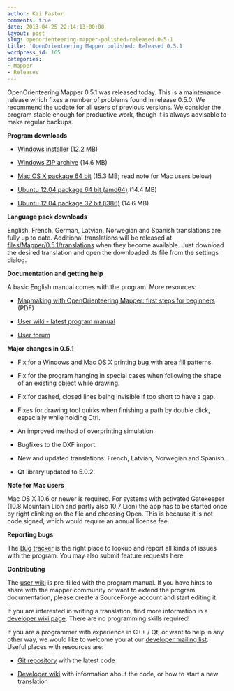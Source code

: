 ```yaml
---
author: Kai Pastor
comments: true
date: 2013-04-25 22:14:13+00:00
layout: post
slug: openorienteering-mapper-polished-released-0-5-1
title: 'OpenOrienteering Mapper polished: Released 0.5.1'
wordpress_id: 165
categories:
- Mapper
- Releases
---
```


OpenOrienteering Mapper 0.5.1 was released today. This is a maintenance release which fixes a number of problems found in release 0.5.0. We recommend the update for all users of previous versions. We consider the program stable enough for productive work, though it is always advisable to make regular backups.

**Program downloads**
	
  * [Windows installer](http://sourceforge.net/projects/oorienteering/files/Mapper/0.5.1/openorienteering-mapper_0.5.1-Windows-x86.exe/download) (12.2 MB)
	
  * [Windows ZIP archive](http://sourceforge.net/projects/oorienteering/files/Mapper/0.5.1/openorienteering-mapper_0.5.1-Windows-x86.zip/download) (14.6 MB)
	
  * [Mac OS X package 64 bit](http://sourceforge.net/projects/oorienteering/files/Mapper/0.5.1/openorienteering-mapper_0.5.1-Darwin-x64.dmg/download) (15.3 MB; read note for Mac users below)
	
  * [Ubuntu 12.04 package 64 bit (amd64)](http://sourceforge.net/projects/oorienteering/files/Mapper/0.5.1/openorienteering-mapper_0.5.1-precise_amd64.deb/download) (14.4 MB)
	
  * [Ubuntu 12.04 package 32 bit (i386)](http://sourceforge.net/projects/oorienteering/files/Mapper/0.5.1/openorienteering-mapper_0.5.1-precise_i386.deb/download) (14.6 MB)


**Language pack downloads**

English, French, German, Latvian, Norwegian and Spanish translations are fully up to date. Additional translations will be released at [files/Mapper/0.5.1/translations](https://sourceforge.net/projects/oorienteering/files/Mapper/0.5.1/translations/) when they become available. Just download the desired translation and open the downloaded .ts file from the settings dialog.


**Documentation and getting help**

A basic English manual comes with the program. More resources:
	
  * [Mapmaking with OpenOrienteering Mapper: first steps for beginners](/assets/2013/Mapmaking-first-steps.pdf) (PDF)
	
  * [User wiki - latest program manual](https://sourceforge.net/p/oorienteering/wiki/Home/)
	
  * [User forum](https://sourceforge.net/p/oorienteering/discussion/mapper/)


**Major changes in 0.5.1**
	
  * Fix for a Windows and Mac OS X printing bug with area fill patterns.
	
  * Fix for the program hanging in special cases when following the shape of an existing object while drawing.
	
  * Fix for dashed, closed lines being invisible if too short to have a gap.
	
  * Fixes for drawing tool quirks when finishing a path by double click, especially while holding Ctrl.
	
  * An improved method of overprinting simulation.
	
  * Bugfixes to the DXF import.
	
  * New and updated translations: French, Latvian, Norwegian and Spanish.
	
  * Qt library updated to 5.0.2.


**Note for Mac users**

Mac OS X 10.6 or newer is required.
For systems with activated Gatekeeper (10.8 Mountain Lion and partly also 10.7 Lion) the app has to be started once by right clinking on the file and choosing Open. This is because it is not code signed, which would require an annual license fee.


**Reporting bugs**

The [Bug tracker](https://sourceforge.net/p/oorienteering/tickets/) is the right place to lookup and report all kinds of issues with the program. You may also submit feature requests here.


**Contributing**

The [user wiki](https://sourceforge.net/p/oorienteering/wiki/Home/) is pre-filled with the program manual. If you have hints to share with the mapper community or want to extend the program documentation, please create a SourceForge account and start editing it.

If you are interested in writing a translation, find more information in a [developer wiki page](http://sourceforge.net/apps/mediawiki/oorienteering/index.php?title=Translation). There are no programming skills required!

If you are a programmer with experience in C++ / Qt, or want to help in any other way, we would like to welcome you at our [developer mailing list](https://lists.sourceforge.net/lists/listinfo/oorienteering-devel). Useful places with resources are:
	
  * [Git repository](https://sourceforge.net/p/oorienteering/code/) with the latest code
	
  * [Developer wiki](https://sourceforge.net/apps/mediawiki/oorienteering/index.php?title=Main_Page) with information about the code, or how to start a new translation


